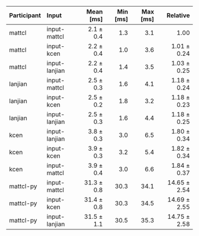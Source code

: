 | Participant | Input | Mean [ms] | Min [ms] | Max [ms] | Relative |
|:---|:---|---:|---:|---:|---:|
| mattcl | input-mattcl | 2.1 ± 0.4 | 1.3 | 3.1 | 1.00 |
| mattcl | input-kcen | 2.2 ± 0.4 | 1.0 | 3.6 | 1.01 ± 0.24 |
| mattcl | input-lanjian | 2.2 ± 0.4 | 1.4 | 3.5 | 1.03 ± 0.25 |
| lanjian | input-mattcl | 2.5 ± 0.3 | 1.6 | 4.1 | 1.18 ± 0.24 |
| lanjian | input-kcen | 2.5 ± 0.2 | 1.8 | 3.2 | 1.18 ± 0.23 |
| lanjian | input-lanjian | 2.5 ± 0.3 | 1.6 | 4.4 | 1.18 ± 0.25 |
| kcen | input-lanjian | 3.8 ± 0.3 | 3.0 | 6.5 | 1.80 ± 0.34 |
| kcen | input-kcen | 3.9 ± 0.3 | 3.2 | 5.4 | 1.82 ± 0.34 |
| kcen | input-mattcl | 3.9 ± 0.4 | 3.0 | 6.6 | 1.84 ± 0.37 |
| mattcl-py | input-mattcl | 31.3 ± 0.8 | 30.3 | 34.1 | 14.65 ± 2.54 |
| mattcl-py | input-kcen | 31.4 ± 0.8 | 30.3 | 34.5 | 14.69 ± 2.55 |
| mattcl-py | input-lanjian | 31.5 ± 1.1 | 30.5 | 35.3 | 14.75 ± 2.58 |
